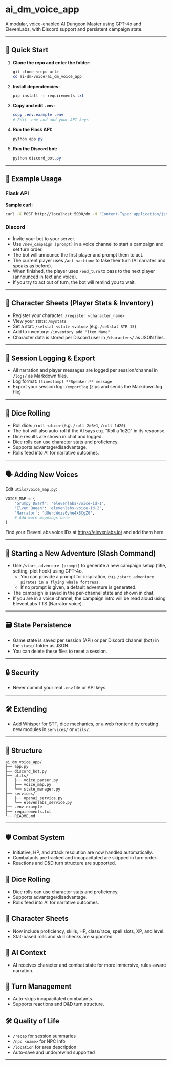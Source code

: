 # ai_dm_voice_app

A modular, voice-enabled AI Dungeon Master using GPT-4o and ElevenLabs, with Discord support and persistent campaign state.

---

## 🚀 Quick Start

1. **Clone the repo and enter the folder:**
   ```powershell
   git clone <repo-url>
   cd ai-dm-voice/ai_dm_voice_app
   ```
2. **Install dependencies:**
   ```powershell
   pip install -r requirements.txt
   ```
3. **Copy and edit `.env`:**
   ```powershell
   copy .env.example .env
   # Edit .env and add your API keys
   ```
4. **Run the Flask API:**
   ```powershell
   python app.py
   ```
5. **Run the Discord bot:**
   ```powershell
   python discord_bot.py
   ```
---

## 🧪 Example Usage

### Flask API

**Sample curl:**
```bash
curl -X POST http://localhost:5000/dm -H "Content-Type: application/json" -d '{"input": "The party enters the tavern."}' --output response.mp3
```

### Discord
- Invite your bot to your server.
- Use `/new_campaign [prompt]` in a voice channel to start a campaign and set turn order.
- The bot will announce the first player and prompt them to act.
- The current player uses `/act <action>` to take their turn (AI narrates and speaks as before).
- When finished, the player uses `/end_turn` to pass to the next player (announced in text and voice).
- If you try to act out of turn, the bot will remind you to wait.

---

## 📝 Character Sheets (Player Stats & Inventory)

- Register your character: `/register <character_name>`
- View your stats: `/mystats`
- Set a stat: `/setstat <stat> <value>` (e.g. `/setstat STR 15`)
- Add to inventory: `/inventory add "Item Name"`
- Character data is stored per Discord user in `/characters/` as JSON files.

---

## 📜 Session Logging & Export

- All narration and player messages are logged per session/channel in `/logs/` as Markdown files.
- Log format: `[timestamp] **Speaker:** message`
- Export your session log: `/exportlog` (zips and sends the Markdown log file)

---

## 🎲 Dice Rolling

- Roll dice: `/roll <dice>` (e.g. `/roll 2d6+1`, `/roll 1d20`)
- The bot will also auto-roll if the AI says e.g. "Roll a 1d20" in its response.
- Dice results are shown in chat and logged.
- Dice rolls can use character stats and proficiency.
- Supports advantage/disadvantage.
- Rolls feed into AI for narrative outcomes.

---

## 🗣️ Adding New Voices

Edit `utils/voice_map.py`:
```python
VOICE_MAP = {
    'Grumpy Dwarf': 'elevenlabs-voice-id-1',
    'Elven Queen': 'elevenlabs-voice-id-2',
    'Narrator': 'dUercWozs0yhe4xBCgZ0',
    # Add more mappings here
}
```
Find your ElevenLabs voice IDs at https://elevenlabs.io/ and add them here.

---

## 🏰 Starting a New Adventure (Slash Command)

- Use `/start_adventure [prompt]` to generate a new campaign setup (title, setting, plot hook) using GPT-4o.
    - You can provide a prompt for inspiration, e.g. `/start_adventure pirates in a flying whale fortress`.
    - If no prompt is given, a default adventure is generated.
- The campaign is saved in the per-channel state and shown in chat.
- If you are in a voice channel, the campaign intro will be read aloud using ElevenLabs TTS (Narrator voice).

---

## 🗃️ State Persistence
- Game state is saved per session (API) or per Discord channel (bot) in the `state/` folder as JSON.
- You can delete these files to reset a session.

---

## 🔒 Security
- Never commit your real `.env` file or API keys.

---

## 🛠️ Extending
- Add Whisper for STT, dice mechanics, or a web frontend by creating new modules in `services/` or `utils/`.

---

## 📁 Structure
```
ai_dm_voice_app/
├── app.py
├── discord_bot.py
├── utils/
│   ├── voice_parser.py
│   ├── voice_map.py
│   └── state_manager.py
├── services/
│   ├── openai_service.py
│   └── elevenlabs_service.py
├── .env.example
├── requirements.txt
└── README.md
```

---

## 🛡️ Combat System
- Initiative, HP, and attack resolution are now handled automatically.
- Combatants are tracked and incapacitated are skipped in turn order.
- Reactions and D&D turn structure are supported.

## 🎲 Dice Rolling
- Dice rolls can use character stats and proficiency.
- Supports advantage/disadvantage.
- Rolls feed into AI for narrative outcomes.

## 🧙 Character Sheets
- Now include proficiency, skills, HP, class/race, spell slots, XP, and level.
- Stat-based rolls and skill checks are supported.

## 🤖 AI Context
- AI receives character and combat state for more immersive, rules-aware narration.

## 🔄 Turn Management
- Auto-skips incapacitated combatants.
- Supports reactions and D&D turn structure.

## 🛠️ Quality of Life
- `/recap` for session summaries
- `/npc <name>` for NPC info
- `/location` for area description
- Auto-save and undo/rewind supported

---
